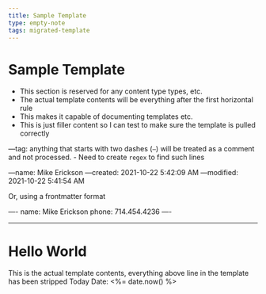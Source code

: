 ```yaml
---
title: Sample Template
type: empty-note
tags: migrated-template
---
```

# Sample Template
- This section is reserved for any content type types, etc.
- The actual template contents will be everything after the first horizontal rule
- This makes it capable of documenting templates etc.
- This is just filler content so I can test to make sure the template is pulled correctly

—tag: anything that starts with two dashes (`—`) will be treated as a comment and not processed.
	- Need to create `regex` to find such lines

—name: Mike Erickson
—created: 2021-10-22 5:42:09 AM
—modified: 2021-10-22 5:41:54 AM

Or, using a frontmatter format

—-
name: Mike Erickson
phone: 714.454.4236
—-

*****
# Hello World
This is the actual template contents, everything above line in the template has been stripped
Today Date: <%= date.now() %>
